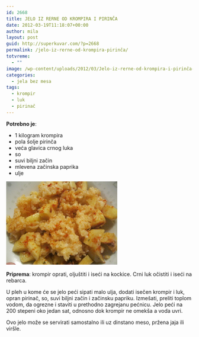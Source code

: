 ```yaml
---
id: 2668
title: JELO IZ RERNE OD KROMPIRA I PIRINČA
date: 2012-03-19T11:18:07+00:00
author: mila
layout: post
guid: http://superkuvar.com/?p=2668
permalink: /jelo-iz-rerne-od-krompira-pirinča/
totvreme:
  - ""
image: /wp-content/uploads/2012/03/Jelo-iz-rerne-od-krompira-i-pirinča-940x198.jpg
categories:
  - jela bez mesa
tags:
  - krompir
  - luk
  - pirinač
---
```

**Potrebno je**:

  * 1 kilogram krompira
  * pola šolje pirinča
  * veća glavica crnog luka
  * so
  * suvi biljni začin
  * mlevena začinska paprika
  * ulje

<img class="alignnone size-medium wp-image-2731" title="Jelo iz rerne od krompira i pirinča" src="/wp-content/uploads/2012/03/Jelo-iz-rerne-od-krompira-i-pirinča-1024x768.jpg" alt="" width="300" height="225" /> 

**Priprema**: krompir oprati, oljuštiti i iseći na kockice. Crni luk očistiti i iseći na rebarca.

U pleh u kome će se jelo peći sipati malo ulja, dodati isečen krompir i luk, opran pirinač, so, suvi biljni začin i začinsku papriku. Izmešati, preliti toplom vodom, da ogrezne i staviti u prethodno zagrejanu pećnicu. Jelo peći na 200 stepeni oko jedan sat, odnosno dok krompir ne omekša a voda uvri.

Ovo jelo može se servirati samostalno ili uz dinstano meso, pržena jaja ili viršle.